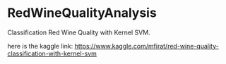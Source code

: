 # RedWineQualityAnalysis
Classification Red Wine Quality with Kernel SVM.

here is the kaggle link: https://www.kaggle.com/mfirat/red-wine-quality-classification-with-kernel-svm
